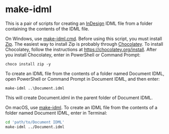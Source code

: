 # make-idml

This is a pair of scripts for creating an
[InDesign](https://www.adobe.com/products/indesign.html) IDML file from a folder
containing the contents of the IDML file.

On Windows, use [make-idml.cmd](make-idml.cmd). Before using this script, you
must install [Zip](http://www.info-zip.org/Zip.html). The easiest way to install
Zip is probably through [Chocolatey](https://chocolatey.org). To install
Chocolatey, follow the instructions at https://chocolatey.org/install. After you
install Chocolatey, enter in PowerShell or Command Prompt:

```
choco install zip -y
```

To create an IDML file from the contents of a folder named Document IDML, open
PowerShell or Command Prompt in Document IDML, and then enter:

```
make-idml ..\Document.idml
```

This will create Document.idml in the parent folder of Document IDML.

On macOS, use [make-idml](make-idml). To create an IDML file from the contents
of a folder named Document IDML, enter in Terminal:

```sh
cd 'path/to/Document IDML'
make-idml ../Document.idml
```
